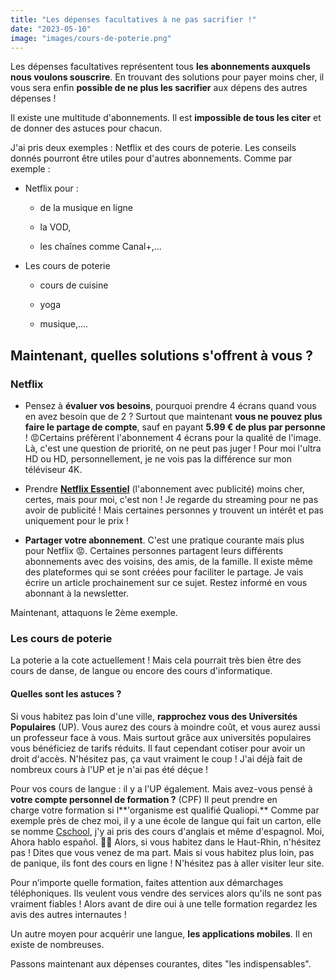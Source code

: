```yaml
---
title: "Les dépenses facultatives à ne pas sacrifier !"
date: "2023-05-10"
image: "images/cours-de-poterie.png"
---
```


Les dépenses facultatives représentent tous **les abonnements auxquels nous voulons souscrire**. En trouvant des solutions pour payer moins cher, il vous sera enfin **possible de ne plus les sacrifier** aux dépens des autres dépenses !

Il existe une multitude d'abonnements. Il est **impossible de tous les citer** et de donner des astuces pour chacun.

J'ai pris deux exemples : Netflix et des cours de poterie. Les conseils donnés pourront être utiles pour d'autres abonnements. Comme par exemple :

- Netflix pour :
    - de la musique en ligne
    
    - la VOD,
    
    - les chaînes comme Canal+,...

- Les cours de poterie
    - cours de cuisine
    
    - yoga
    
    - musique,....

## Maintenant, quelles solutions s'offrent à vous ?

### Netflix

- Pensez à **évaluer vos besoins**, pourquoi prendre 4 écrans quand vous en avez besoin que de 2 ? Surtout que maintenant **vous ne pouvez plus faire le partage de compte**, sauf en payant **5.99 € de plus par personne** ! 😡Certains préfèrent l'abonnement 4 écrans pour la qualité de l'image. Là, c'est une question de priorité, on ne peut pas juger ! Pour moi l'ultra HD ou HD, personnellement, je ne vois pas la différence sur mon téléviseur 4K.

- Prendre **[Netflix Essentiel](https://www.slate.fr/story/243983/netflix-avec-pub-television-prix-abonnement-essentiel "netflix essentiel")** (l'abonnement avec publicité) moins cher, certes, mais pour moi, c'est non ! Je regarde du streaming pour ne pas avoir de publicité ! Mais certaines personnes y trouvent un intérêt et pas uniquement pour le prix !

- **Partager votre abonnement**. C'est une pratique courante mais plus pour Netflix 😡. Certaines personnes partagent leurs différents abonnements avec des voisins, des amis, de la famille. Il existe même des plateformes qui se sont créées pour faciliter le partage. Je vais écrire un article prochainement sur ce sujet. Restez informé en vous abonnant à la newsletter.

Maintenant, attaquons le 2ème exemple.

### Les cours de poterie

La poterie a la cote actuellement ! Mais cela pourrait très bien être des cours de danse, de langue ou encore des cours d'informatique.

#### Quelles sont les astuces ?

Si vous habitez pas loin d'une ville, **rapprochez vous des Universités Populaires** (UP). Vous aurez des cours à moindre coût, et vous aurez aussi un professeur face à vous. Mais surtout grâce aux universités populaires vous bénéficiez de tarifs réduits. Il faut cependant cotiser pour avoir un droit d'accès. N'hésitez pas, ça vaut vraiment le coup ! J'ai déjà fait de nombreux cours à l'UP et je n'ai pas été déçue !

Pour vos cours de langue : il y a l'UP également. Mais avez-vous pensé à **votre compte personnel de formation ?** (CPF) Il peut prendre en charge votre formation si l**'organisme est qualifié Qualiopi.** Comme par exemple près de chez moi, il y a une école de langue qui fait un carton, elle se nomme [Cschool](https://www.cschool.fr/ "Cschool"), j'y ai pris des cours d'anglais et même d'espagnol. Moi, Ahora hablo español. 🤣🤣 Alors, si vous habitez dans le Haut-Rhin, n'hésitez pas ! Dites que vous venez de ma part. Mais si vous habitez plus loin, pas de panique, ils font des cours en ligne ! N'hésitez pas à aller visiter leur site.

Pour n’importe quelle formation, faites attention aux démarchages téléphoniques. Ils veulent vous vendre des services alors qu'ils ne sont pas vraiment fiables ! Alors avant de dire oui à une telle formation regardez les avis des autres internautes !

Un autre moyen pour acquérir une langue, **les applications mobiles**. Il en existe de nombreuses.

Passons maintenant aux dépenses courantes, dites "les indispensables".
